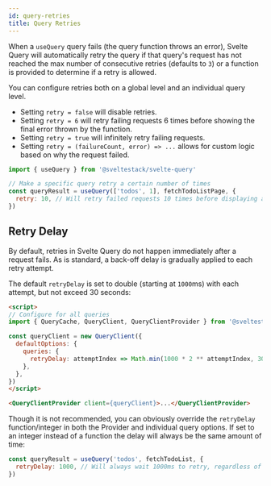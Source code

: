 ```yaml
---
id: query-retries
title: Query Retries
---
```


When a `useQuery` query fails (the query function throws an error), Svelte Query will automatically retry the query if that query's request has not reached the max number of consecutive retries (defaults to `3`) or a function is provided to determine if a retry is allowed.

You can configure retries both on a global level and an individual query level.

- Setting `retry = false` will disable retries.
- Setting `retry = 6` will retry failing requests 6 times before showing the final error thrown by the function.
- Setting `retry = true` will infinitely retry failing requests.
- Setting `retry = (failureCount, error) => ...` allows for custom logic based on why the request failed.

```js
import { useQuery } from '@sveltestack/svelte-query'

// Make a specific query retry a certain number of times
const queryResult = useQuery(['todos', 1], fetchTodoListPage, {
  retry: 10, // Will retry failed requests 10 times before displaying an error
})
```

## Retry Delay

By default, retries in Svelte Query do not happen immediately after a request fails. As is standard, a back-off delay is gradually applied to each retry attempt.

The default `retryDelay` is set to double (starting at `1000`ms) with each attempt, but not exceed 30 seconds:

```markdown
<script>
// Configure for all queries
import { QueryCache, QueryClient, QueryClientProvider } from '@sveltestack/svelte-query'

const queryClient = new QueryClient({
  defaultOptions: {
    queries: {
      retryDelay: attemptIndex => Math.min(1000 * 2 ** attemptIndex, 30000),
    },
  },
})
</script>

<QueryClientProvider client={queryClient}>...</QueryClientProvider>
```

Though it is not recommended, you can obviously override the `retryDelay` function/integer in both the Provider and individual query options. If set to an integer instead of a function the delay will always be the same amount of time:

```js
const queryResult = useQuery('todos', fetchTodoList, {
  retryDelay: 1000, // Will always wait 1000ms to retry, regardless of how many retries
})
```
